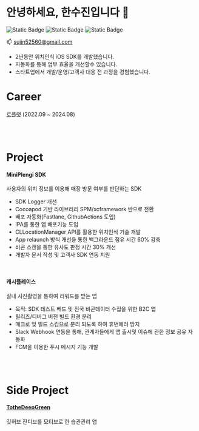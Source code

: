# 안녕하세요, 한수진입니다 👋 
![Static Badge](https://camo.githubusercontent.com/37d321d349c5fa9a39519dadfa819490cc809b7d357a78c5ac70ffa59c6ea34d/68747470733a2f2f696d672e736869656c64732e696f2f62616467652f694f532d4646464646463f267374796c653d666f722d7468652d6261646765266c6f676f3d4170706c65266c6f676f436f6c6f723d626c61636b) ![Static Badge](https://camo.githubusercontent.com/e8aabed5453200a4b7b11be8b0d23f957eab2e65c55afbe93033b6203d578c92/68747470733a2f2f696d672e736869656c64732e696f2f62616467652f73776966742d4630353133382e7376673f267374796c653d666f722d7468652d6261646765266c6f676f3d5377696674266c6f676f436f6c6f723d7768697465) ![Static Badge](https://camo.githubusercontent.com/99b35796224aa2b5723b6b805c0370589e7d9b968cfbf8560666a5f04840745b/68747470733a2f2f696d672e736869656c64732e696f2f62616467652f6769746875622d3030303030302e7376673f267374796c653d666f722d7468652d6261646765266c6f676f3d476974687562266c6f676f436f6c6f723d7768697465)
   
   📫  sujin52560@gmail.com 
- 2년동안 위치인식 iOS SDK를 개발했습니다.
- 자동화를 통해 업무 효율을 개선할수 있습니다.
- 스타트업에서 개발/운영/고객사 대응 전 과정을 경험했습니다.


# Career

[로플랫](https://www.loplat.com/ko/loplat-dmp?gad_source=1&gad_campaignid=20014914884&gbraid=0AAAAACbhSwfAqQlpmpGVuleFjra6Hl8L0&gclid=CjwKCAjwp_LDBhBCEiwAK7FnklFMBpPhoXG2xBM2Yivs4E44uMB1ijzo2c4ekKORHDazJwW2Pr1SxxoCtg8QAvD_BwE) (2022.09 ~ 2024.08)

<br>
<br>

# Project
#### MiniPlengi SDK
사용자의 위치 정보를 이용해 매장 방문 여부를 판단하는 SDK
- SDK Logger 개선
- Cocoapod 기반 라이브러리 SPM/xcframework 반으로 전환
- 배포 자동화(Fastlane, GithubActions  도입)
- IPA를 통한 앱 배포기능 도입
- CLLocationManager API를 활용한 위치인식 기술 개발
- App relaunch 방식 개선을 통한 백그라운드 점유 시간 60% 감축
- 비콘 스캔을 통한 유사도 판정 시간 30% 개선
- 개발자 문서 작성 및 고객사 SDK 연동 지원
 
<br>

#### 캐시플레이스
실내 사진촬영을 통하여 리워드를 받는 앱
- 목적: SDK 테스트 베드 및 전국 비콘데이터 수집을 위한 B2C 앱
- 릴리즈/디버그 버전 빌드 환경 분리
- 매크로 및 빌드 스킴으로 분리 되도록 하여 휴먼에러 방지
- Slack Webhook 연동을 통해, 관계자들에게 앱 출시및 이슈에 관한 정보 공유 자동화
- FCM을 이용한 푸시 메시지 기능 개발

<br>
<br>


# Side Project
#### [TotheDeepGreen](https://github.com/suk05112/Habit-Management)
깃허브 잔디브를 모티브로 한 습관관리 앱

<!---
[![Anurag's github stats](https://github-readme-stats.vercel.app/api?username=suk05112&show_icons=true&theme={theme})](https://github.com/suk05112/github-readme-stats)

[![Solved.ac Profile](http://mazassumnida.wtf/api/v2/generate_badge?boj=suk05112)](https://solved.ac/suk05112/)
--->

